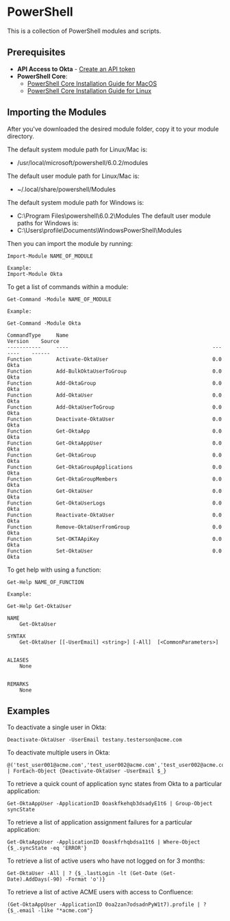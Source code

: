 # PowerShell
This is a collection of PowerShell modules and scripts. 

## Prerequisites

* **API Access to Okta** - [Create an API token](https://developer.okta.com/docs/api/getting_started/getting_a_token)
* **PowerShell Core**:
	* [PowerShell Core Installation Guide for MacOS](https://docs.microsoft.com/en-us/powershell/scripting/setup/installing-powershell-core-on-macos-and-linux?view=powershell-6#macos-1012)
	* [PowerShell Core Installation Guide for Linux](https://docs.microsoft.com/en-us/powershell/scripting/setup/installing-powershell-core-on-macos-and-linux?view=powershell-6#ubuntu-1404)

## Importing the Modules

After you've downloaded the desired module folder, copy it to your module directory.

The default system module path for Linux/Mac is:
* /usr/local/microsoft/powershell/6.0.2/modules

The default user module path for Linux/Mac is:
* ~/.local/share/powershell/Modules

The default system module path for Windows is: 
* C:\Program Files\powershell\6.0.2\Modules
The default user module paths for Windows is:
* C:\Users\profile\Documents\WindowsPowerShell\Modules

Then you can import the module by running: 

```
Import-Module NAME_OF_MODULE

Example:
Import-Module Okta
```

To get a list of commands within a module:

```
Get-Command -Module NAME_OF_MODULE

Example:

Get-Command -Module Okta

CommandType     Name                                               Version    Source                                                  
-----------     ----                                               -------    ------                                                  
Function        Activate-OktaUser                                  0.0        Okta                                                    
Function        Add-BulkOktaUserToGroup                            0.0        Okta                                                    
Function        Add-OktaGroup                                      0.0        Okta                                                    
Function        Add-OktaUser                                       0.0        Okta                                                    
Function        Add-OktaUserToGroup                                0.0        Okta                                                    
Function        Deactivate-OktaUser                                0.0        Okta                                                    
Function        Get-OktaApp                                        0.0        Okta                                                    
Function        Get-OktaAppUser                                    0.0        Okta                                                    
Function        Get-OktaGroup                                      0.0        Okta                                                    
Function        Get-OktaGroupApplications                          0.0        Okta                                                    
Function        Get-OktaGroupMembers                               0.0        Okta                                                    
Function        Get-OktaUser                                       0.0        Okta                                                    
Function        Get-OktaUserLogs                                   0.0        Okta                                                    
Function        Reactivate-OktaUser                                0.0        Okta                                                    
Function        Remove-OktaUserFromGroup                           0.0        Okta                                                    
Function        Set-OKTAApiKey                                     0.0        Okta                                                    
Function        Set-OktaUser                                       0.0        Okta                                                

```

To get help with using a function:

```
Get-Help NAME_OF_FUNCTION

Example:

Get-Help Get-OktaUser

NAME
    Get-OktaUser
    
SYNTAX
    Get-OktaUser [[-UserEmail] <string>] [-All]  [<CommonParameters>]
    

ALIASES
    None
    

REMARKS
    None

```

## Examples

To deactivate a single user in Okta:
```
Deactivate-OktaUser -UserEmail testany.testerson@acme.com
```

To deactivate multiple users in Okta:
```
@('test_user001@acme.com','test_user002@acme.com','test_user002@acme.com') | ForEach-Object {Deactivate-OktaUser -UserEmail $_}
```

To retrieve a quick count of application sync states from Okta to a particular application:
```
Get-OktaAppUser -ApplicationID 0oaskfkehqb3dsadyE1t6 | Group-Object syncState
```

To retrieve a list of application assignment failures for a particular application:
```
Get-OktaAppUser -ApplicationID 0oaskfrhqbdsa11t6 | Where-Object {$_.syncState -eq 'ERROR'}
```

To retrieve a list of active users who have not logged on for 3 months:
```
Get-OktaUser -All | ? {$_.lastLogin -lt (Get-Date (Get-Date).AddDays(-90) -Format 'o')}
```

To retrieve a list of active ACME users with access to Confluence:
```
(Get-OktaAppUser -ApplicationID 0oa2zan7odsadnPyW1t7).profile | ? {$_.email -like "*acme.com"}
```

